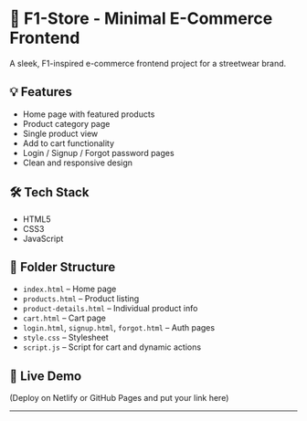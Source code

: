 # 🏁 F1-Store - Minimal E-Commerce Frontend

A sleek, F1-inspired e-commerce frontend project for a streetwear brand.

## 💡 Features
- Home page with featured products
- Product category page
- Single product view
- Add to cart functionality
- Login / Signup / Forgot password pages
- Clean and responsive design

## 🛠️ Tech Stack
- HTML5
- CSS3
- JavaScript

## 📁 Folder Structure
- `index.html` – Home page
- `products.html` – Product listing
- `product-details.html` – Individual product info
- `cart.html` – Cart page
- `login.html`, `signup.html`, `forgot.html` – Auth pages
- `style.css` – Stylesheet
- `script.js` – Script for cart and dynamic actions

## 🔗 Live Demo
(Deploy on Netlify or GitHub Pages and put your link here)

---

